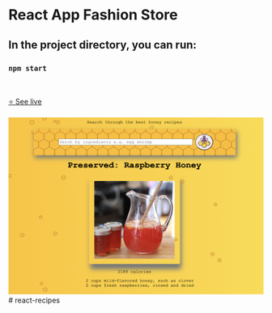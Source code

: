 # React App Fashion Store

## In the project directory, you can run:

### `npm start`

<br>

[⭐ See live](https://react-al-edamamapi.netlify.app/)
<br>
<br>
<img src="./src/img/screen.png" alt='project' width="570px" height="350px">#   r e a c t - r e c i p e s 
 
 